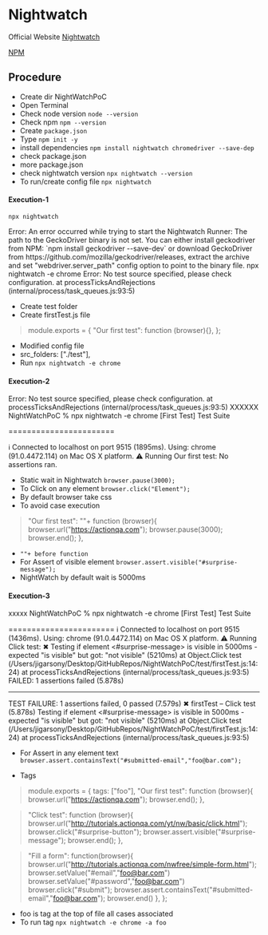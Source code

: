 # Nightwatch

Official Website [Nightwatch](https://nightwatchjs.org/)

[NPM](https://www.npmjs.com/package/nightwatch)

## Procedure

 - Create dir NightWatchPoC
 - Open Terminal
 - Check node version `node --version`
 - Check npm `npm --version`
 - Create `package.json`
 - Type `npm init -y`
 - install dependencies ``npm install nightwatch chromedriver --save-dep``
 - check package.json
 - more package.json
 - check nightwatch version `npx nightwatch --version`
 - To run/create config file `npx nightwatch`

 #### Execution-1   
`npx nightwatch`
<p>
Error: An error occurred while trying to start the Nightwatch Runner: The path to the GeckoDriver binary is not set.
You can either install geckodriver from NPM:
`npm install geckodriver --save-dev`
or download GeckoDriver from https://github.com/mozilla/geckodriver/releases, extract the archive and set "webdriver.server_path" config option to point to the binary file.
npx nightwatch -e chrome
Error: No test source specified, please check configuration.
at processTicksAndRejections (internal/process/task_queues.js:93:5)
</p>

 - Create test folder
 - Create firstTest.js file

> module.exports = {
"Our first test": function (browser){},
};

 - Modified config file
 - src_folders: ["./test"],
 - Run
`npx nightwatch -e chrome`

 #### Execution-2
<p>
Error: No test source specified, please check configuration.
at processTicksAndRejections (internal/process/task_queues.js:93:5)
XXXXXX NightWatchPoC % npx nightwatch -e chrome
[First Test] Test Suite

=======================

ℹ Connected to localhost on port 9515 (1895ms).
Using: chrome (91.0.4472.114) on Mac OS X platform.
⚠ Running Our first test:
No assertions ran.
- Static wait in Nightwatch `browser.pause(3000);`
- To Click on any element `browser.click("Element");`
- By default browser take css
- To avoid case execution

>"Our first test":
""+ function (browser){
browser.url("https://actionqa.com");
browser.pause(3000);
browser.end();
},
- `""+ before function`
 - For Assert of visible element
`browser.assert.visible("#surprise-message");`
- NightWatch by default wait is 5000ms

 #### Execution-3
xxxxx NightWatchPoC % npx nightwatch -e chrome
[First Test] Test Suite

=======================
ℹ Connected to localhost on port 9515 (1436ms).
Using: chrome (91.0.4472.114) on Mac OS X platform.
⚠ Running Click test:
✖ Testing if element <#surprise-message> is visible in 5000ms - expected "is visible" but got: "not visible" (5210ms)
at Object.Click test (/Users/jigarsony/Desktop/GitHubRepos/NightWatchPoC/test/firstTest.js:14:24)
at processTicksAndRejections (internal/process/task_queues.js:93:5)
FAILED: 1 assertions failed (5.878s)
_________________________________________________
TEST FAILURE: 1 assertions failed, 0 passed (7.579s)
✖ firstTest
– Click test (5.878s)
Testing if element <#surprise-message> is visible in 5000ms - expected "is visible" but got: "not visible" (5210ms)
at Object.Click test (/Users/jigarsony/Desktop/GitHubRepos/NightWatchPoC/test/firstTest.js:14:24)
at processTicksAndRejections (internal/process/task_queues.js:93:5)
- For Assert in any element text
`browser.assert.containsText("#submitted-email","foo@bar.com");`

- Tags

>module.exports = {
tags: ["foo"],
>"Our first test": function (browser){
browser.url("https://actionqa.com");
browser.end();
},

>"Click test": function (browser){
browser.url("http://tutorials.actionqa.com/yt/nw/basic/click.html");
browser.click("#surprise-button");
browser.assert.visible("#surprise-message");
browser.end();
},

>"Fill a form": function(browser){
browser.url("http://tutorials.actionqa.com/nwfree/simple-form.html");
browser.setValue("#email","foo@bar.com")
browser.setValue("#password","foo@bar.com")
browser.click("#submit");
browser.assert.containsText("#submitted-email","foo@bar.com");
browser.end()
},
};
- foo is tag at the top of file all cases associated
- To run tag `npx nightwatch -e chrome -a foo`